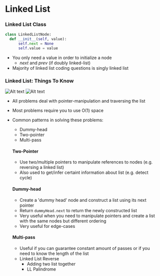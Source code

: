 # Linked List

### Linked List Class

```Python
class LinkedListNode:
  def __init__(self, value):
      self.next = None
      self.value = value
```
- You only need a value in order to initialize a node
    * *next* and *prev* (if doubly linked-list)
- Majority of linked list coding questions is singly linked list

### Linked List: Things To Know

![Alt text](Codepath-Coding-Interview/photos/LL.png "LL")
![Alt text](photos/LL.png "LL")

- All problems deal with pointer-manipulation and traversing the list
- Most problems require you to use O(1) space
- Common patterns in solving these problems:
    * Dummy-head
    * Two-pointer
    * Multi-pass

    #### Two-Pointer
    - Use two/multiple pointers to manipulate references to nodes (e.g. reversing a linked list)
    - Also used to get/infer certaint information about list (e.g. detect cycle)
    
    #### Dummy-head
    - Create a 'dummy head' node and construct a list using its next pointer
    - Return ```dummyHead.next``` to return the newly constructed list
    - Very useful when you need to manipulate pointers and create a list with the same nodes but different ordering
    - Very useful for edge-cases
    
    #### Multi-pass
    - Useful if you can guarantee constant amount of passes or if you need to know the length of the list
    - Linked List Reverse
        * Adding two list together
        * LL Palindrome
